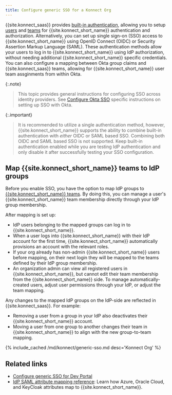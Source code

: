 ```yaml
---
title: Configure generic SSO for a Konnect Org
---
```


{{site.konnect_saas}} provides [built-in authentication](/konnect/org-management/auth/), 
allowing you to setup [users](/konnect/org-management/users/) and [teams](/konnect/org-management/teams-and-roles/) 
for {{site.konnect_short_name}} authentication and authorization. Alternatively, you can set up single sign-on (SSO) 
access to {{site.konnect_short_name}} using OpenID Connect (OIDC) or Security Assertion Markup Language (SAML). 
These authentication methods allow your users to log in to {{site.konnect_short_name}} using IdP authorization, 
without needing additional {{site.konnect_short_name}} specific credentials. You can also configure a mapping
between Okta group claims and {{site.konnect_saas}} teams, allowing for {{site.konnect_short_name}} user team assginments 
from within Okta.

{:.note}
> This topic provides general instructions for configuring SSO across identity providers.
See [Configure Okta SSO](/konnect/org-management/okta-idp/) specific instructions on setting up SSO with Okta.

{:.important}
> It is recommended to utilize a single authentication method, however, {{site.konnect_short_name}} supports the ability to 
combine built-in authentication with _either_ OIDC or SAML based SSO. Combining both OIDC and SAML based SSO is not supported.
Keep built-in authentication enabled while you are testing IdP authentication and only disable it after successfully testing 
your SSO configuration.

## Map {{site.konnect_short_name}} teams to IdP groups

Before you enable SSO, you have the option to map IdP groups to [{{site.konnect_short_name}} teams](/konnect/org-management/teams-and-roles/). By doing this, you can manage a user's {{site.konnect_short_name}} team membership directly through your IdP group membership.

After mapping is set up:
* IdP users belonging to the mapped groups can log in to {{site.konnect_short_name}}.
* When a user logs into {{site.konnect_short_name}} with their IdP account
for the first time,
{{site.konnect_short_name}} automatically provisions an account with the
relevant roles.
* If your org already has non-admin {{site.konnect_short_name}} users before
mapping, on their next
login they will be mapped to the teams defined by their IdP group membership.
* An organization admin can view all registered users in
{{site.konnect_short_name}},
but cannot edit their team membership from the {{site.konnect_short_name}} side. To
manage automatically-created users, adjust user permissions through your IdP, or
adjust the team mapping.

Any changes to the mapped IdP groups on the IdP-side are reflected in
{{site.konnect_saas}}. For example:
* Removing a user from a group in your IdP also deactivates their
{{site.konnect_short_name}} account.
* Moving a user from one group to another changes their team in {{site.konnect_short_name}}
to align with the new group-to-team mapping.

{% include_cached /md/konnect/generic-sso.md desc='Konnect Org' %}

## Related links

* [Configure generic SSO for Dev Portal](/konnect/dev-portal/access-and-approval/sso/)
* [IdP SAML attribute mapping reference](/konnect/reference/saml-idp-mappings/): Learn how Azure, Oracle Cloud, and KeyCloak attributes map to {{site.konnect_short_name}}.
